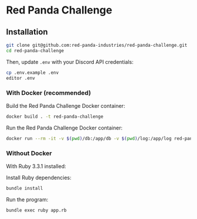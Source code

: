 # Red Panda Challenge

## Installation

```bash
git clone git@github.com:red-panda-industries/red-panda-challenge.git
cd red-panda-challenge
```

Then, update `.env` with your Discord API credentials:
```bash
cp .env.example .env
editor .env
```

### With Docker (recommended)

Build the Red Panda Challenge Docker container:
```bash
docker build . -t red-panda-challenge
```

Run the Red Panda Challenge Docker container:
```bash
docker run --rm -it -v $(pwd)/db:/app/db -v $(pwd)/log:/app/log red-panda-challenge
```

### Without Docker

With Ruby 3.3.1 installed:

Install Ruby dependencies:
```bash
bundle install
```

Run the program:
```
bundle exec ruby app.rb
```
